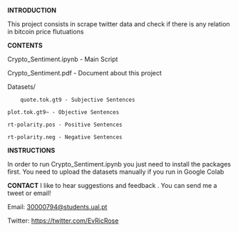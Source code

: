 **INTRODUCTION**

This project consists in scrape twitter data and check if there is any relation in bitcoin price flutuations




**CONTENTS**

Crypto_Sentiment.ipynb - Main Script

Crypto_Sentiment.pdf - Document about this project

Datasets/

        quote.tok.gt9 - Subjective Sentences
	
	plot.tok.gt9~ - Objective Sentences
	
	rt-polarity.pos - Positive Sentences
	
	rt-polarity.neg - Negative Sentences
        
        



**INSTRUCTIONS**

In order to run Crypto_Sentiment.ipynb you just need to install the packages first.
You need to upload the datasets manually if you run in Google Colab


**CONTACT**
I like to hear suggestions and feedback . You can send me a tweet or email!

Email:
30000794@students.ual.pt

Twitter:
https://twitter.com/EvRicRose



